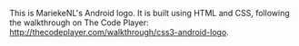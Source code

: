 This is MariekeNL's Android logo. It is built using HTML and CSS, following the walkthrough on The Code Player: http://thecodeplayer.com/walkthrough/css3-android-logo.
